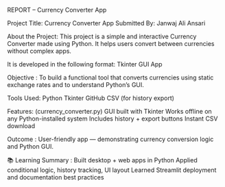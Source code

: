 REPORT – Currency Converter App

Project Title: Currency Converter App
Submitted By: Janwaj Ali Ansari

About the Project:
This project is a simple and interactive Currency Converter made using Python. It helps users convert between currencies without complex apps.

It is developed in the following format:
Tkinter GUI App

Objective :
To build a functional tool that converts currencies using static exchange rates and to understand Python’s GUI.

Tools Used:
Python
Tkinter
GitHub
CSV (for history export)

Features:
(currency_converter.py)
GUI built with Tkinter
Works offline on any Python-installed system
Includes history + export buttons
Instant CSV download

Outcome :
User-friendly app  — demonstrating currency conversion logic and Python GUI.

📚 Learning Summary :
Built desktop + web apps in Python
Applied conditional logic, history tracking, UI layout
Learned Streamlit deployment and documentation best practices
